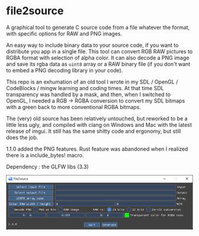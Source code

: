 # file2source
A graphical tool to generate C source code from a file whatever the format, with specific options for RAW and PNG images.

An easy way to include binary data to your source code, if you want to distribute you app in a single file.
This tool can convert RGB RAW pictures to RGBA format with selection of alpha color.
It can also decode a PNG image and save its rgba data as `uint8` array or a RAW binary file (if you don't want to embed a PNG decoding library in your code).

This repo is an exhumation of an old tool I wrote in my SDL / OpenGL / CodeBlocks / mingw learning and coding times.
At that time SDL transparency was handled by a mask, and then, when I switched to OpenGL, I needed a RGB -> RGBA conversion to convert my SDL bitmaps with a green back to more conventional RGBA bitmaps.

The (very) old source has been relatively untouched, but reworked to be a little less ugly, and compiled with clang on Windows and Mac with the latest release of imgui.
It still has the same shitty code and ergonomy, but still does the job.

1.1.0 added the PNG features. Rust feature was abandoned when I realized there is a include_bytes! macro.

Dependency : the GLFW libs (3.3)

![Screenshot](data/screenshot.png)
